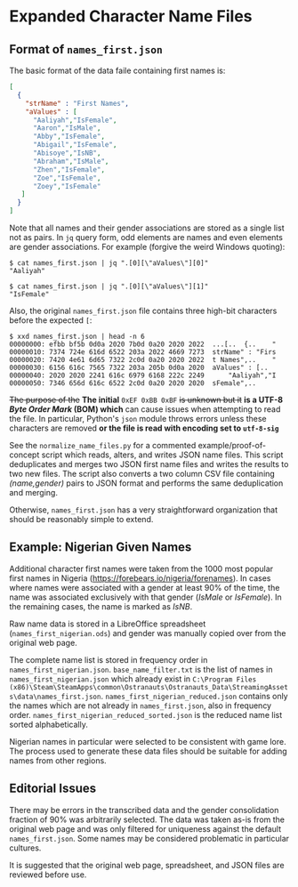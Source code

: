 # Expanded Character Name Files

## Format of `names_first.json`

The basic format of the data faile containing first names is:

```json
[
  {
    "strName" : "First Names",
    "aValues" : [
      "Aaliyah","IsFemale",
      "Aaron","IsMale",
      "Abby","IsFemale",
      "Abigail","IsFemale",
      "Abisoye","IsNB",
      "Abraham","IsMale",
      "Zhen","IsFemale",
      "Zoe","IsFemale",
      "Zoey","IsFemale"
   ]
  }
]
```

Note that all names and their gender associations are stored as a single list not as pairs. In `jq` query form, odd elements are names and even elements are gender associations. For example (forgive the weird Windows quoting):

```
$ cat names_first.json | jq ".[0][\"aValues\"][0]"
"Aaliyah"

$ cat names_first.json | jq ".[0][\"aValues\"][1]"
"IsFemale"
```

Also, the original `names_first.json` file contains three high-bit characters before the expected `[`:

```
$ xxd names_first.json | head -n 6
00000000: efbb bf5b 0d0a 2020 7b0d 0a20 2020 2022  ...[..  {..    "
00000010: 7374 724e 616d 6522 203a 2022 4669 7273  strName" : "Firs
00000020: 7420 4e61 6d65 7322 2c0d 0a20 2020 2022  t Names",..    "
00000030: 6156 616c 7565 7322 203a 205b 0d0a 2020  aValues" : [..
00000040: 2020 2020 2241 616c 6979 6168 222c 2249      "Aaliyah","I
00000050: 7346 656d 616c 6522 2c0d 0a20 2020 2020  sFemale",..
```

~~The purpose of the~~ __The initial__ `0xEF 0xBB 0xBF` ~~is unknown but it~~ __is a UTF-8 *Byte Order Mark* (BOM) which__ can cause issues when attempting to read the file. In particular, Python's `json` module throws errors unless these characters are removed __or the file is read with encoding set to `utf-8-sig`__

See the `normalize_name_files.py` for a commented example/proof-of-concept script which reads, alters, and writes JSON name files. This script deduplicates and merges two JSON first name files and writes the results to two new files. The script also converts a two column CSV file containing _(name,gender)_ pairs to JSON format and performs the same deduplication and merging.

Otherwise, `names_first.json` has a very straightforward organization that should be reasonably simple to extend.

## Example: Nigerian Given Names

Additional character first names were taken from the 1000 most popular first names in Nigeria (https://forebears.io/nigeria/forenames). In cases where names were associated with a gender at least 90% of the time, the name was associated exclusively with that gender (*IsMale* or *IsFemale*). In the remaining cases, the name is marked as *IsNB*.

Raw name data is stored in a LibreOffice spreadsheet (`names_first_nigerian.ods`) and gender was manually copied over from the original web page.

The complete name list is stored in frequency order in `names_first_nigerian.json`. `base_name_filter.txt` is the list of names in `names_first_nigerian.json` which already exist in `C:\Program Files (x86)\Steam\SteamApps\common\Ostranauts\Ostranauts_Data\StreamingAssets\data\names_first.json`. `names_first_nigerian_reduced.json` contains only the names which are not already in `names_first.json`, also in frequency order. `names_first_nigerian_reduced_sorted.json` is the reduced name list sorted alphabetically.

Nigerian names in particular were selected to be consistent with game lore. The process used to generate these data files should be suitable for adding names from other regions.

## Editorial Issues

There may be errors in the transcribed data and the gender consolidation fraction of 90% was arbitrarily selected. The data was taken as-is from the original web page and was only filtered for uniqueness against the default `names_first.json`. Some names may be considered problematic in particular cultures.

It is suggested that the original web page, spreadsheet, and JSON files are reviewed before use.

